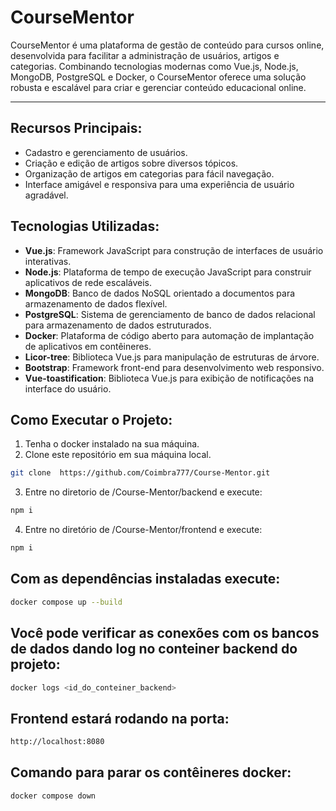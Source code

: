 # CourseMentor

CourseMentor é uma plataforma de gestão de conteúdo para cursos online, desenvolvida para facilitar a administração de usuários, artigos e categorias. Combinando tecnologias modernas como Vue.js, Node.js, MongoDB, PostgreSQL e Docker, o CourseMentor oferece uma solução robusta e escalável para criar e gerenciar conteúdo educacional online.

---

## Recursos Principais:

- Cadastro e gerenciamento de usuários.
- Criação e edição de artigos sobre diversos tópicos.
- Organização de artigos em categorias para fácil navegação.
- Interface amigável e responsiva para uma experiência de usuário agradável.

## Tecnologias Utilizadas:

- **Vue.js**: Framework JavaScript para construção de interfaces de usuário interativas.
- **Node.js**: Plataforma de tempo de execução JavaScript para construir aplicativos de rede escaláveis.
- **MongoDB**: Banco de dados NoSQL orientado a documentos para armazenamento de dados flexível.
- **PostgreSQL**: Sistema de gerenciamento de banco de dados relacional para armazenamento de dados estruturados.
- **Docker**: Plataforma de código aberto para automação de implantação de aplicativos em contêineres.
- **Licor-tree**: Biblioteca Vue.js para manipulação de estruturas de árvore.
- **Bootstrap**: Framework front-end para desenvolvimento web responsivo.
- **Vue-toastification**: Biblioteca Vue.js para exibição de notificações na interface do usuário.

## Como Executar o Projeto:

1. Tenha o docker instalado na sua máquina.
2. Clone este repositório em sua máquina local.
```bash
git clone  https://github.com/Coimbra777/Course-Mentor.git
```
3. Entre no diretorio de /Course-Mentor/backend e execute:
```bash
npm i
```
4. Entre no diretório de /Course-Mentor/frontend e execute:
```bash
npm i
```
## Com as dependências instaladas execute:
```bash
docker compose up --build
```

## Você pode verificar as conexões com os bancos de dados dando log no conteiner backend do projeto:
```bash
docker logs <id_do_conteiner_backend>
```

## Frontend estará rodando na porta:
```bash
http://localhost:8080
```
## Comando para parar os contêineres docker:
```bash
docker compose down
```

